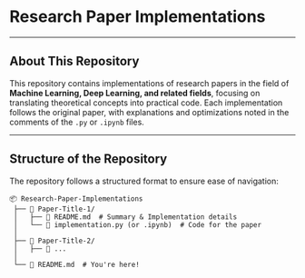 # Research Paper Implementations 

---

## About This Repository  
This repository contains implementations of research papers in the field of **Machine Learning, Deep Learning, and related fields**, focusing on translating theoretical concepts into practical code. 
Each implementation follows the original paper, with explanations and optimizations noted in the comments of the `.py` or `.ipynb` files.

---

## Structure of the Repository  
The repository follows a structured format to ensure ease of navigation:  

```
📦 Research-Paper-Implementations
 ├── 📁 Paper-Title-1/
 │   ├── 📄 README.md  # Summary & Implementation details
 │   └── 📜 implementation.py (or .ipynb)  # Code for the paper
 │
 ├── 📁 Paper-Title-2/
 │   ├── 📜 ...
 │
 └── 📜 README.md  # You're here!
```